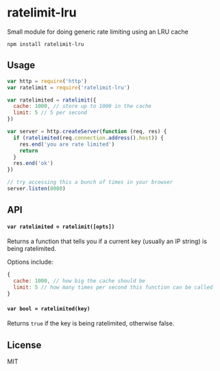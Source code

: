 # ratelimit-lru

Small module for doing generic rate limiting using an LRU cache

```
npm install ratelimit-lru
```

## Usage

``` js
var http = require('http')
var ratelimit = require('ratelimit-lru')

var ratelimited = ratelimit({
  cache: 1000, // store up to 1000 in the cache
  limit: 5 // 5 per second
})

var server = http.createServer(function (req, res) {
  if (ratelimited(req.connection.address().host)) {
    res.end('you are rate limited')
    return
  }
  res.end('ok')
})

// try accessing this a bunch of times in your browser
server.listen(8080)
```

## API

#### `var ratelimited = ratelimit([opts])`

Returns a function that tells you if a current key (usually an IP string) is being ratelimited.

Options include:

``` js
{
  cache: 1000, // how big the cache should be
  limit: 5 // how many times per second this function can be called
}
```

#### `var bool = ratelimited(key)`

Returns `true` if the key is being ratelimited, otherwise false.

## License

MIT
